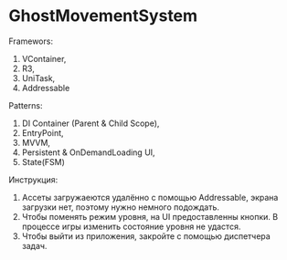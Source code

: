 # GhostMovementSystem
Framewors:
1. VContainer,
2. R3,
3. UniTask,
4. Addressable

Patterns:
1. DI Container (Parent & Child Scope),
2. EntryPoint,
3. MVVM,
4. Persistent & OnDemandLoading UI,
5. State(FSM)

Инструкция:
1. Ассеты загружаеются удалённо с помощью Addressable, экрана загрузки нет, поэтому нужно немного подождать.
2. Чтобы поменять режим уровня, на UI предоставленны кнопки. В процессе игры изменить состояние уровня не удастся.
3. Чтобы выйти из приложения, закройте с помощью диспетчера задач.

